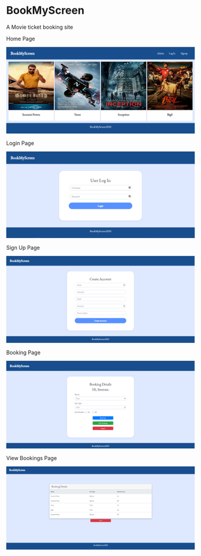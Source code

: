 # BookMyScreen
A Movie ticket booking site

Home Page

![alt text](https://github.com/sreeramp96/BookMyScreen/blob/master/assets/home.PNG)

Login Page

![alt text](https://github.com/sreeramp96/BookMyScreen/blob/master/assets/login.PNG)

Sign Up Page

![alt text](https://github.com/sreeramp96/BookMyScreen/blob/master/assets/signup.PNG)

Booking Page

![alt text](https://github.com/sreeramp96/BookMyScreen/blob/master/assets/bokingpage.PNG)

View Bookings Page

![alt text](https://github.com/sreeramp96/BookMyScreen/blob/master/assets/viewbookings.PNG)
